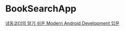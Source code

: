 # BookSearchApp

[냉동코더의 알기 쉬운 Modern Android Development 입문](https://github.com/cliearl/book-search-app)
